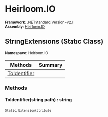 # Heirloom.IO

<small>**Framework**: .NETStandard,Version=v2.1</small>  
<small>**Assembly**: [Heirloom.IO](../Heirloom.IO/Heirloom.IO.md)</small>  

## StringExtensions (Static Class)
<small>**Namespace**: Heirloom.IO</sub></small>  

| Methods                      | Summary |
|------------------------------|---------|
| [ToIdentifier](#TOI61203AA6) |         |

### Methods

#### <a name="TOI61203AA6"></a>ToIdentifier(string path) : string
<small>`Static`, `ExtensionAttribute`</small>


